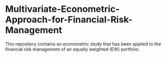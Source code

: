 # Multivariate-Econometric-Approach-for-Financial-Risk-Management
This repository contains an econometric study that has been applied to the financial risk management of an equally weighted (EW) portfolio.
